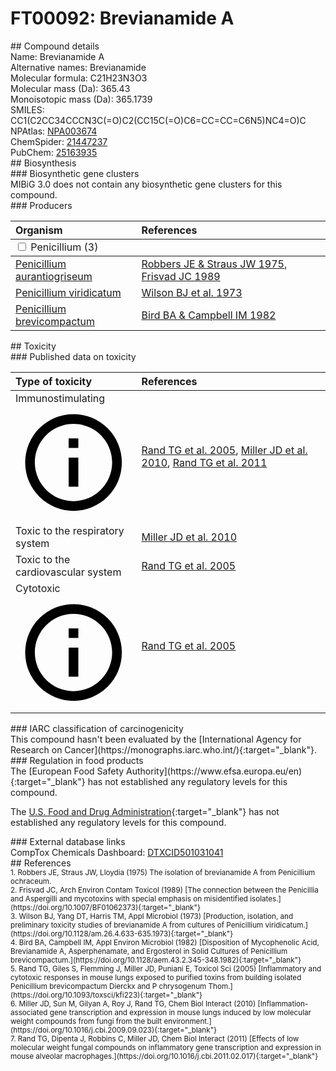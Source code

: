 
# FT00092: Brevianamide A
<div class="molecule_image" style="float:left">
<img data-smiles= CC1(C)C2CC34CCCN3C(=O)C2(CC12NC1=CC=CC=C1C2=O)NC4=O data-smiles-options="{ 'width': 350, 'height': 350 }" />
</div>
## Compound details
<div style="overflow:hidden">
Name: Brevianamide A<br>
    Alternative names: Brevianamide<br>
Molecular formula: C21H23N3O3<br>
Molecular mass (Da): 365.43<br>
Monoisotopic mass (Da): 365.1739<br>
<div class="break_all">
SMILES: CC1(C2CC34CCCN3C(=O)C2(CC15C(=O)C6=CC=CC=C6N5)NC4=O)C<br>
</div>
        NPAtlas: <a href=https://www.npatlas.org/explore/compounds/NPA003674 target="_blank">NPA003674</a><br>
        ChemSpider: <a href=https://www.chemspider.com/Chemical-Structure.21447237.html target="_blank">21447237</a><br>
        PubChem: <a href=https://pubchem.ncbi.nlm.nih.gov/compound/25163935 target="_blank">25163935</a><br>
</div>

<div markdown="block" class="section">
## Biosynthesis
<div markdown="block" class="subsection">
### Biosynthetic gene clusters
<div markdown="block" class="indented_block">
MIBiG 3.0 does not contain any biosynthetic gene clusters for this compound.
</div>
</div>

<div markdown="block" class="subsection">
### Producers
<table>
<thead>
<tr>
<th style="text-align: left;" role="columnheader" width="40%" data-sort-default>Organism</th>
<th style="text-align: left;" role="columnheader" width="60%">References</th>
</tr>
</thead>
        <tbody class="header">
        <tr>
        <td style="text-align: left;" colspan="2">
        <input type="checkbox" data-toggle="toggle" id=Penicillium>
        <label for=Penicillium>Penicillium (3)</label>
        </td>
        </tr>
        </tbody>
        <tbody class="hide">
                <tr>
                <td style="text-align: left;"><a href="https://www.ncbi.nlm.nih.gov/Taxonomy/Browser/wwwtax.cgi?mode=Info&id=36655" target="_blank">Penicillium aurantiogriseum</a></td>
                <td style="text-align: left;"><a href="#REF00478">Robbers JE &amp; Straus JW 1975</a>, <a href="#REF00495">Frisvad JC 1989</a></td>
                </tr>
                <tr>
                <td style="text-align: left;"><a href="https://www.ncbi.nlm.nih.gov/Taxonomy/Browser/wwwtax.cgi?mode=Info&id=60134" target="_blank">Penicillium viridicatum</a></td>
                <td style="text-align: left;"><a href="#REF00479">Wilson BJ et al. 1973</a></td>
                </tr>
                <tr>
                <td style="text-align: left;"><a href="https://www.ncbi.nlm.nih.gov/Taxonomy/Browser/wwwtax.cgi?mode=Info&id=5074" target="_blank">Penicillium brevicompactum</a></td>
                <td style="text-align: left;"><a href="#REF00480">Bird BA &amp; Campbell IM 1982</a></td>
                </tr>
        </tbody>
</table>
</div>
</div>

<div markdown="block" class="section">
## Toxicity
<div markdown="block" class="subsection">
### Published data on toxicity
<table>
<thead>
<tr>
<th style="text-align: left;" role="columnheader" width="40%" data-sort-default>Type of toxicity</th>
<th style="text-align: left;" role="columnheader" width="60%">References</th>
</tr>
</thead>
<tbody>
<tr>
<td style="text-align: left;">Immunostimulating <span class="twemoji" title="Activates the immune system"><svg xmlns="http://www.w3.org/2000/svg" viewBox="0 0 24 24"><path d="M11 9h2V7h-2m1 13c-4.41 0-8-3.59-8-8s3.59-8 8-8 8 3.59 8 8-3.59 8-8 8m0-18A10 10 0 0 0 2 12a10 10 0 0 0 10 10 10 10 0 0 0 10-10A10 10 0 0 0 12 2m-1 15h2v-6h-2v6Z"></path></svg></span></td>
<td style="text-align: left;"><a href="#REF00477">Rand TG et al. 2005</a>, <a href="#REF00466">Miller JD et al. 2010</a>, <a href="#REF00467">Rand TG et al. 2011</a></td>
</tr>
<tr>
<td style="text-align: left;">Toxic to the respiratory system</td>
<td style="text-align: left;"><a href="#REF00466">Miller JD et al. 2010</a></td>
</tr>
<tr>
<td style="text-align: left;">Toxic to the cardiovascular system</td>
<td style="text-align: left;"><a href="#REF00477">Rand TG et al. 2005</a></td>
</tr>
<tr>
<td style="text-align: left;">Cytotoxic <span class="twemoji" title="Toxic to cells"><svg xmlns="http://www.w3.org/2000/svg" viewBox="0 0 24 24"><path d="M11 9h2V7h-2m1 13c-4.41 0-8-3.59-8-8s3.59-8 8-8 8 3.59 8 8-3.59 8-8 8m0-18A10 10 0 0 0 2 12a10 10 0 0 0 10 10 10 10 0 0 0 10-10A10 10 0 0 0 12 2m-1 15h2v-6h-2v6Z"></path></svg></span></td>
<td style="text-align: left;"><a href="#REF00477">Rand TG et al. 2005</a></td>
</tr>
</tbody>
</table>
</div>

<div markdown="block" class="subsection">
### IARC classification of carcinogenicity
<div markdown="block" class="indented_block">
This compound hasn't been evaluated by the [International Agency for Research on Cancer](https://monographs.iarc.who.int/){:target="_blank"}.<br>
</div>
</div>

<div markdown="block" class="subsection">
### Regulation in food products
<div markdown="block" class="indented_block">
The [European Food Safety Authority](https://www.efsa.europa.eu/en){:target="_blank"} has not established any regulatory levels for this compound. <br>

The [U.S. Food and Drug Administration](https://www.fda.gov/){:target="_blank"} has not established any regulatory levels for this compound. <br>

</div>
</div>

<div markdown="block" class="subsection">
### External database links
<div markdown="block" class="indented_block">
CompTox Chemicals Dashboard: <a href=https://comptox.epa.gov/dashboard/chemical/details/DTXCID501031041 target="_blank">DTXCID501031041</a><br>
</div>
</div>
</div>

<div markdown="block" class="section">
## References
<div markdown="block" style="font-size: smaller;">
<span id=REF00478>
1. Robbers JE, Straus JW, Lloydia (1975) The isolation of brevianamide A from Penicillium ochraceum.<br>
</span>

<span id=REF00495>
2. Frisvad JC, Arch Environ Contam Toxicol (1989) [The connection between the Penicillia and Aspergilli and mycotoxins with special emphasis on misidentified isolates.](https://doi.org/10.1007/BF01062373){:target="_blank"}<br>
</span>

<span id=REF00479>
3. Wilson BJ, Yang DT, Harris TM, Appl Microbiol (1973) [Production, isolation, and preliminary toxicity studies of brevianamide A from cultures of Penicillium viridicatum.](https://doi.org/10.1128/am.26.4.633-635.1973){:target="_blank"}<br>
</span>

<span id=REF00480>
4. Bird BA, Campbell IM, Appl Environ Microbiol (1982) [Disposition of Mycophenolic Acid, Brevianamide A, Asperphenamate, and Ergosterol in Solid Cultures of Penicillium brevicompactum.](https://doi.org/10.1128/aem.43.2.345-348.1982){:target="_blank"}<br>
</span>

<span id=REF00477>
5. Rand TG, Giles S, Flemming J, Miller JD, Puniani E, Toxicol Sci (2005) [Inflammatory and cytotoxic responses in mouse lungs exposed to purified toxins from building isolated Penicillium brevicompactum Dierckx and P chrysogenum Thom.](https://doi.org/10.1093/toxsci/kfi223){:target="_blank"}<br>
</span>

<span id=REF00466>
6. Miller JD, Sun M, Gilyan A, Roy J, Rand TG, Chem Biol Interact (2010) [Inflammation-associated gene transcription and expression in mouse lungs induced by low molecular weight compounds from fungi from the built environment.](https://doi.org/10.1016/j.cbi.2009.09.023){:target="_blank"}<br>
</span>

<span id=REF00467>
7. Rand TG, Dipenta J, Robbins C, Miller JD, Chem Biol Interact (2011) [Effects of low molecular weight fungal compounds on inflammatory gene transcription and expression in mouse alveolar macrophages.](https://doi.org/10.1016/j.cbi.2011.02.017){:target="_blank"}<br>
</span>

</div>
</div>

<script type="text/javascript" src="https://unpkg.com/smiles-drawer@2.0.1/dist/smiles-drawer.min.js"></script>
<script>
    SmiDrawer.apply();
</script>